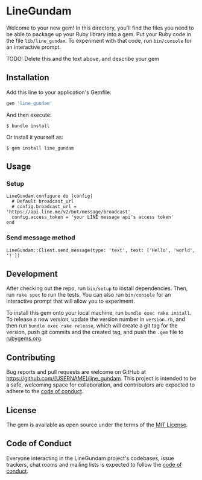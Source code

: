 # LineGundam

Welcome to your new gem! In this directory, you'll find the files you need to be able to package up your Ruby library into a gem. Put your Ruby code in the file `lib/line_gundam`. To experiment with that code, run `bin/console` for an interactive prompt.

TODO: Delete this and the text above, and describe your gem

## Installation

Add this line to your application's Gemfile:

```ruby
gem 'line_gundam'
```

And then execute:

    $ bundle install

Or install it yourself as:

    $ gem install line_gundam

## Usage

### Setup
```
LineGundam.configure do |config|
  # Default broadcast_url
  # config.broadcast_url = 'https://api.line.me/v2/bot/message/broadcast'
  config.access_token = 'your LINE message api's access token'
end
```

### Send message method
```
LineGundam::Client.send_message(type: 'text', text: ['Hello', 'world', '!'])
```

## Development

After checking out the repo, run `bin/setup` to install dependencies. Then, run `rake spec` to run the tests. You can also run `bin/console` for an interactive prompt that will allow you to experiment.

To install this gem onto your local machine, run `bundle exec rake install`. To release a new version, update the version number in `version.rb`, and then run `bundle exec rake release`, which will create a git tag for the version, push git commits and the created tag, and push the `.gem` file to [rubygems.org](https://rubygems.org).

## Contributing

Bug reports and pull requests are welcome on GitHub at https://github.com/[USERNAME]/line_gundam. This project is intended to be a safe, welcoming space for collaboration, and contributors are expected to adhere to the [code of conduct](https://github.com/[USERNAME]/line_gundam/blob/master/CODE_OF_CONDUCT.md).

## License

The gem is available as open source under the terms of the [MIT License](https://opensource.org/licenses/MIT).

## Code of Conduct

Everyone interacting in the LineGundam project's codebases, issue trackers, chat rooms and mailing lists is expected to follow the [code of conduct](https://github.com/[USERNAME]/line_gundam/blob/master/CODE_OF_CONDUCT.md).
